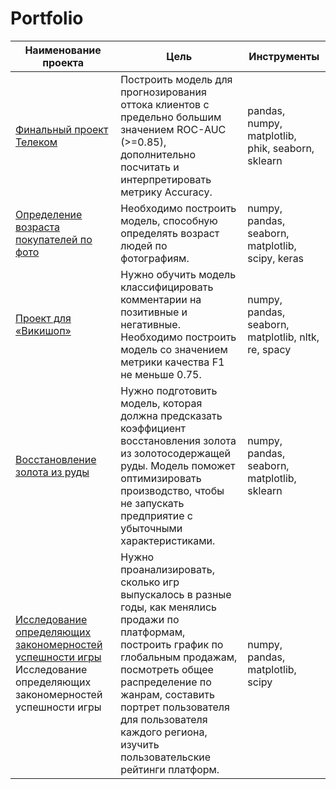 # Portfolio
| Наименование проекта | Цель           | Инструменты    |
|----------------------|----------------|----------------|
| [Финальный проект Телеком](https://github.com/KsenNN87/Portfolio/tree/main/Финальный%20проект%20Телеком) | Построить модель для прогнозирования оттока клиентов с предельно большим значением ROC-AUC (>=0.85), дополнительно посчитать и интерпретировать метрику Accuracy. | pandas, numpy, matplotlib, phik, seaborn, sklearn |
| [Определение возраста покупателей по фото](https://github.com/KsenNN87/Portfolio/tree/main/Финальный%20проект%20Телеком) | Необходимо построить модель, способную определять возраст людей по фотографиям. | numpy, pandas, seaborn, matplotlib, scipy, keras |
| [Проект для «Викишоп»](https://github.com/KsenNN87/Portfolio/tree/main/Проект%20для%20«Викишоп») | Нужно обучить модель классифицировать комментарии на позитивные и негативные. Необходимо построить модель со значением метрики качества F1 не меньше 0.75. | numpy, pandas, seaborn, matplotlib, nltk, re, spacy |
| [Восстановление золота из руды](https://github.com/KsenNN87/Portfolio/tree/main/Финальный%20проект%20Телеком) | Нужно подготовить модель, которая должна предсказать коэффициент восстановления золота из золотосодержащей руды. Модель поможет оптимизировать производство, чтобы не запускать предприятие с убыточными характеристиками. | numpy, pandas, seaborn, matplotlib, sklearn|
| [Исследование определяющих закономерностей успешности игры](https://github.com/KsenNN87/Portfolio/tree/main/Финальный%20проект%20Телеком) Исследование определяющих закономерностей успешности игры | Нужно проанализировать, сколько игр выпускалось в разные годы, как менялись продажи по платформам, построить график по глобальным продажам, посмотреть общее распределение по жанрам, составить портрет пользователя для пользователя каждого региона, изучить пользовательские рейтинги платформ. | numpy, pandas, matplotlib, scipy |
